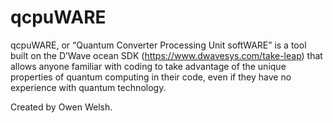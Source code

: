 # qcpuWARE
qcpuWARE, or “Quantum Converter Processing Unit softWARE” is a tool built on the D’Wave ocean SDK (https://www.dwavesys.com/take-leap) that allows anyone familiar with coding to take advantage of the unique properties of quantum computing in their code, even if they have no experience with quantum technology.  


Created by Owen Welsh.
